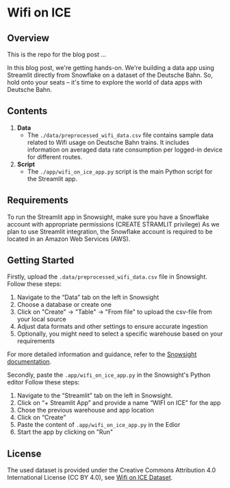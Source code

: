 # Wifi on ICE

## Overview
This is the repo for the blog post ...

In this blog post, we're getting hands-on. We're building a data app using Streamlit directly from Snowflake on a dataset of the Deutsche Bahn. So, hold onto your seats – it's time to explore the world of data apps with Deutsche Bahn.

## Contents

1. **Data**
   - The `./data/preprocessed_wifi_data.csv` file contains sample data related to Wifi usage on Deutsche Bahn trains. It includes information on averaged data rate consumption per logged-in device for different routes.
2. **Script**
   - The `./app/wifi_on_ice_app.py` script is the main Python script for the Streamlit app. 
## Requirements

To run the Streamlit app in Snowsight, make sure you have a Snowflake account with appropriate permissions (CREATE STRAMLIT privilege) 
As we plan to use Streamlit integration, the Snowflake account is required to be located in an Amazon Web Services (AWS).

## Getting Started
Firstly, upload the `.data/preprocessed_wifi_data.csv` file in Snowsight.
Follow these steps: 
1. Navigate to the “Data” tab on the left in Snowsight
2. Choose a database or create one
3. Click on "Create" -> "Table" -> "From file" to upload the csv-file from your local source
4. Adjust data formats and other settings to ensure accurate ingestion 
5. Optionally, you might need to select a specific warehouse based on your requirements

For more detailed information and guidance, refer to the [Snowsight documentation](https://snowflake.community.snowflake.com/s/article/Snowsight-User-Guide).

Secondly, paste the `.app/wifi_on_ice_app.py` in the Snowsight's Python editor
Follow these steps: 
1. Navigate to the “Streamlit” tab on the left in Snowsight.
2. Click on “+ Streamlit App” and provide a name “WIFI on ICE” for the app 
3. Chose the previous warehouse and app location
4. Click on “Create”
5. Paste the content of `.app/wifi_on_ice_app.py` in the Edior
6. Start the app by clicking on "Run"

## License 
The used dataset is provided under the Creative Commons Attribution 4.0 International License (CC BY 4.0), see [Wifi on ICE Dataset](https://data.deutschebahn.com/dataset/wifi-on-ice.html).



